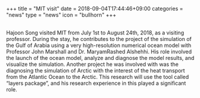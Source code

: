 +++
title = "MIT visit"
date = 2018-09-04T17:44:46+09:00
categories = "news"
type = "news"
icon = "bullhorn"
+++

<div class='image'>
<img src="/images/mit.jpg" class="img-responsive; width:50%;" alt="">
</div>
<br>
Hajoon Song visited MIT from July 1st to August 24th, 2018, as a visiting professor.
During the stay, he contributes to the project of the simulation of the Gulf of Arabia using a very high-resolution numerical ocean model with Professor John Marshall and Dr. MaryamRashed Alshehhi.
His role involved the launch of the ocean model, analyze and diagnose the model results, and visualize the simulation.
Another project he was involved with was the diagnosing the simulation of Arctic with
the interest of the heat transport from the Atlantic Ocean to the Arctic. This research will use the tool called “layers package”, and his research experience in this played a significant role.

